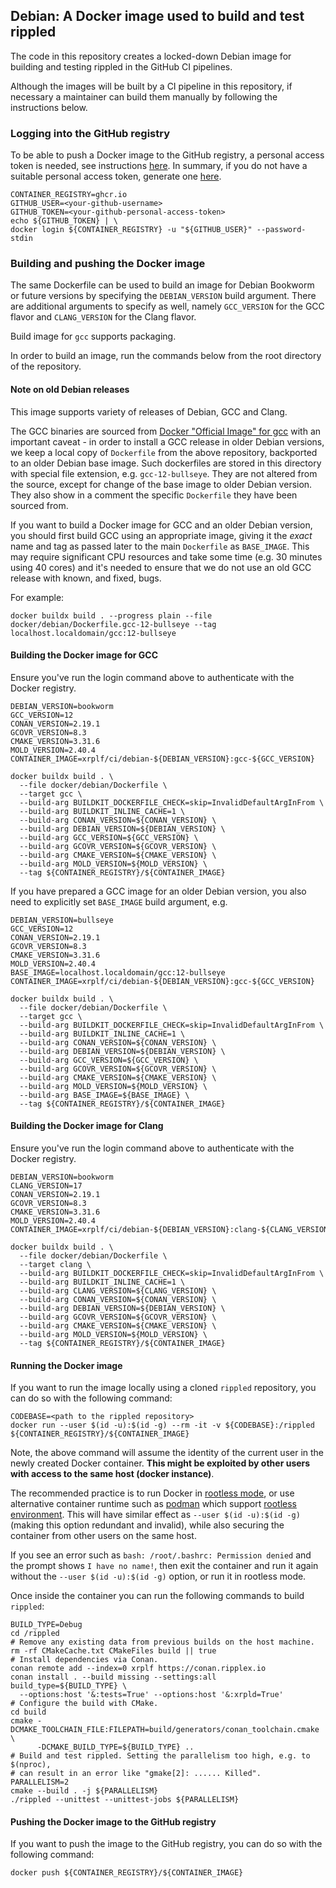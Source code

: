 ## Debian: A Docker image used to build and test rippled

The code in this repository creates a locked-down Debian image for building and
testing rippled in the GitHub CI pipelines.

Although the images will be built by a CI pipeline in this repository, if
necessary a maintainer can build them manually by following the instructions
below.

### Logging into the GitHub registry

To be able to push a Docker image to the GitHub registry, a personal access
token is needed, see instructions [here](https://docs.github.com/en/packages/working-with-a-github-packages-registry/working-with-the-container-registry#authenticating-with-a-personal-access-token-classic).
In summary, if you do not have a suitable personal access token, generate one
[here](https://github.com/settings/tokens/new?scopes=write:packages).

```shell
CONTAINER_REGISTRY=ghcr.io
GITHUB_USER=<your-github-username>
GITHUB_TOKEN=<your-github-personal-access-token>
echo ${GITHUB_TOKEN} | \
docker login ${CONTAINER_REGISTRY} -u "${GITHUB_USER}" --password-stdin
```

### Building and pushing the Docker image

The same Dockerfile can be used to build an image for Debian Bookworm or future
versions by specifying the `DEBIAN_VERSION` build argument. There are additional
arguments to specify as well, namely `GCC_VERSION` for the GCC flavor and
`CLANG_VERSION` for the Clang flavor.

Build image for `gcc` supports packaging.

In order to build an image, run the commands below from the root directory of
the repository.

#### Note on old Debian releases

This image supports variety of releases of Debian, GCC and Clang.

The GCC binaries are sourced from [Docker "Official Image" for gcc](https://github.com/docker-library/gcc)
with an important caveat - in order to install a GCC release in older
Debian versions, we keep a local copy of `Dockerfile` from the above repository,
backported to an older Debian base image. Such dockerfiles are stored in this
directory with special file extension, e.g. `gcc-12-bullseye`. They are not altered from
the source, except for change of the base image to older Debian version. They also
show in a comment the specific `Dockerfile` they have been sourced from.

If you want to build a Docker image for GCC and an older Debian version, you should
first build GCC using an appropriate image, giving it the _exact_ name and tag as
passed later to the main `Dockerfile` as `BASE_IMAGE`. This may require significant
CPU resources and take some time (e.g. 30 minutes using 40 cores) and it's needed
to ensure that we do not use an old GCC release with known, and fixed, bugs.

For example:

```shell
docker buildx build . --progress plain --file docker/debian/Dockerfile.gcc-12-bullseye --tag localhost.localdomain/gcc:12-bullseye
```

#### Building the Docker image for GCC

Ensure you've run the login command above to authenticate with the Docker
registry.

```shell
DEBIAN_VERSION=bookworm
GCC_VERSION=12
CONAN_VERSION=2.19.1
GCOVR_VERSION=8.3
CMAKE_VERSION=3.31.6
MOLD_VERSION=2.40.4
CONTAINER_IMAGE=xrplf/ci/debian-${DEBIAN_VERSION}:gcc-${GCC_VERSION}

docker buildx build . \
  --file docker/debian/Dockerfile \
  --target gcc \
  --build-arg BUILDKIT_DOCKERFILE_CHECK=skip=InvalidDefaultArgInFrom \
  --build-arg BUILDKIT_INLINE_CACHE=1 \
  --build-arg CONAN_VERSION=${CONAN_VERSION} \
  --build-arg DEBIAN_VERSION=${DEBIAN_VERSION} \
  --build-arg GCC_VERSION=${GCC_VERSION} \
  --build-arg GCOVR_VERSION=${GCOVR_VERSION} \
  --build-arg CMAKE_VERSION=${CMAKE_VERSION} \
  --build-arg MOLD_VERSION=${MOLD_VERSION} \
  --tag ${CONTAINER_REGISTRY}/${CONTAINER_IMAGE}
```

If you have prepared a GCC image for an older Debian version, you also need
to explicitly set `BASE_IMAGE` build argument, e.g.

```shell
DEBIAN_VERSION=bullseye
GCC_VERSION=12
CONAN_VERSION=2.19.1
GCOVR_VERSION=8.3
CMAKE_VERSION=3.31.6
MOLD_VERSION=2.40.4
BASE_IMAGE=localhost.localdomain/gcc:12-bullseye
CONTAINER_IMAGE=xrplf/ci/debian-${DEBIAN_VERSION}:gcc-${GCC_VERSION}

docker buildx build . \
  --file docker/debian/Dockerfile \
  --target gcc \
  --build-arg BUILDKIT_DOCKERFILE_CHECK=skip=InvalidDefaultArgInFrom \
  --build-arg BUILDKIT_INLINE_CACHE=1 \
  --build-arg CONAN_VERSION=${CONAN_VERSION} \
  --build-arg DEBIAN_VERSION=${DEBIAN_VERSION} \
  --build-arg GCC_VERSION=${GCC_VERSION} \
  --build-arg GCOVR_VERSION=${GCOVR_VERSION} \
  --build-arg CMAKE_VERSION=${CMAKE_VERSION} \
  --build-arg MOLD_VERSION=${MOLD_VERSION} \
  --build-arg BASE_IMAGE=${BASE_IMAGE} \
  --tag ${CONTAINER_REGISTRY}/${CONTAINER_IMAGE}
```

#### Building the Docker image for Clang

Ensure you've run the login command above to authenticate with the Docker
registry.

```shell
DEBIAN_VERSION=bookworm
CLANG_VERSION=17
CONAN_VERSION=2.19.1
GCOVR_VERSION=8.3
CMAKE_VERSION=3.31.6
MOLD_VERSION=2.40.4
CONTAINER_IMAGE=xrplf/ci/debian-${DEBIAN_VERSION}:clang-${CLANG_VERSION}

docker buildx build . \
  --file docker/debian/Dockerfile \
  --target clang \
  --build-arg BUILDKIT_DOCKERFILE_CHECK=skip=InvalidDefaultArgInFrom \
  --build-arg BUILDKIT_INLINE_CACHE=1 \
  --build-arg CLANG_VERSION=${CLANG_VERSION} \
  --build-arg CONAN_VERSION=${CONAN_VERSION} \
  --build-arg DEBIAN_VERSION=${DEBIAN_VERSION} \
  --build-arg GCOVR_VERSION=${GCOVR_VERSION} \
  --build-arg CMAKE_VERSION=${CMAKE_VERSION} \
  --build-arg MOLD_VERSION=${MOLD_VERSION} \
  --tag ${CONTAINER_REGISTRY}/${CONTAINER_IMAGE}
```

#### Running the Docker image

If you want to run the image locally using a cloned `rippled` repository, you
can do so with the following command:

```shell
CODEBASE=<path to the rippled repository>
docker run --user $(id -u):$(id -g) --rm -it -v ${CODEBASE}:/rippled ${CONTAINER_REGISTRY}/${CONTAINER_IMAGE}
```

Note, the above command will assume the identity of the current user in the
newly created Docker container.
**This might be exploited by other users with access to the same host (docker
instance)**.

The recommended practice is to run Docker in [rootless mode](https://docs.docker.com/engine/security/rootless/),
or use alternative container runtime such as [podman](https://docs.podman.io/en/latest/) which
support [rootless environment](https://github.com/containers/podman/blob/main/docs/tutorials/rootless_tutorial.md).
This will have similar effect as `--user $(id -u):$(id -g)` (making this option
redundant and invalid), while also securing the container from other users on
the same host.

If you see an error such as `bash: /root/.bashrc: Permission denied` and the
prompt shows `I have no name!`, then exit the container and run it again without
the `--user $(id -u):$(id -g)` option, or run it in rootless mode.

Once inside the container you can run the following commands to build `rippled`:

```shell
BUILD_TYPE=Debug
cd /rippled
# Remove any existing data from previous builds on the host machine.
rm -rf CMakeCache.txt CMakeFiles build || true
# Install dependencies via Conan.
conan remote add --index=0 xrplf https://conan.ripplex.io
conan install . --build missing --settings:all build_type=${BUILD_TYPE} \
  --options:host '&:tests=True' --options:host '&:xrpld=True'
# Configure the build with CMake.
cd build
cmake -DCMAKE_TOOLCHAIN_FILE:FILEPATH=build/generators/conan_toolchain.cmake \
      -DCMAKE_BUILD_TYPE=${BUILD_TYPE} ..
# Build and test rippled. Setting the parallelism too high, e.g. to $(nproc),
# can result in an error like "gmake[2]: ...... Killed".
PARALLELISM=2
cmake --build . -j ${PARALLELISM}
./rippled --unittest --unittest-jobs ${PARALLELISM}
```

#### Pushing the Docker image to the GitHub registry

If you want to push the image to the GitHub registry, you can do so with the
following command:

```shell
docker push ${CONTAINER_REGISTRY}/${CONTAINER_IMAGE}
```
